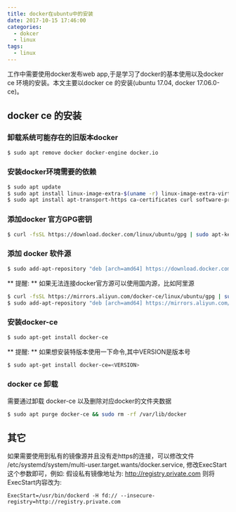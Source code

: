 ```yaml
---
title: docker在ubuntu中的安装
date: 2017-10-15 17:46:00
categories:
  - dokcer
  - linux
tags:
  - linux
---
```


工作中需要使用docker发布web app,于是学习了docker的基本使用以及docker ce 环境的安装。本文主要以docker ce 的安装(ubuntu 17.04, docker 17.06.0-ce)。

<!-- more -->

## docker ce 的安装

### 卸载系统可能存在的旧版本docker
``` bash
$ sudo apt remove docker docker-engine docker.io
```

### 安装docker环境需要的依赖
``` bash
$ sudo apt update
$ sudo apt install linux-image-extra-$(uname -r) linux-image-extra-virtual
$ sudo apt install apt-transport-https ca-certificates curl software-properties-common
```

### 添加docker 官方GPG密钥
``` bash
$ curl -fsSL https://download.docker.com/linux/ubuntu/gpg | sudo apt-key add -
```

### 添加 docker 软件源
``` bash
$ sudo add-apt-repository "deb [arch=amd64] https://download.docker.com/linux/ubuntu $(lsb_release -cs) stable"
```

** 提醒: ** 如果无法连接docker官方源可以使用国内源，比如阿里源
``` bash
$ curl -fsSL https://mirrors.aliyun.com/docker-ce/linux/ubuntu/gpg | sudo apt-key add -
$ sudo add-apt-repository "deb [arch=amd64] https://mirrors.aliyun.com/docker-ce/linux/ubuntu $(lsb_release -cs) stable"
```


### 安装docker-ce
``` bash
$ sudo apt-get install docker-ce
```

** 提醒: ** 如果想安装特版本使用一下命令,其中VERSION是版本号
``` bash
$ sudo apt-get install docker-ce=<VERSION>
```

### docker ce 卸载
需要通过卸载 docker-ce 以及删除对应docker的文件夹数据
``` bash
$ sudo apt purge docker-ce && sudo rm -rf /var/lib/docker
```

## 其它
如果需要使用到私有的镜像源并且没有走https的连接，可以修改文件 /etc/systemd/system/multi-user.target.wants/docker.service,
修改ExecStart这个参数即可，例如:
假设私有镜像地址为: http://registry.private.com
则将ExecStart内容改为:
```
ExecStart=/usr/bin/dockerd -H fd:// --insecure-registry=http://registry.private.com
```
